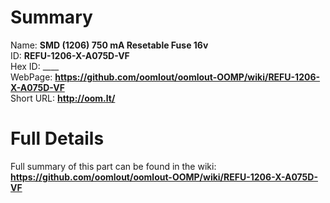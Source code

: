 
Summary
=================
  
Name: __SMD (1206) 750 mA Resetable Fuse 16v__    
ID: __REFU-1206-X-A075D-VF__   
Hex ID: ____   
WebPage: __https://github.com/oomlout/oomlout-OOMP/wiki/REFU-1206-X-A075D-VF__   
Short URL: __http://oom.lt/__   

Full Details
==========================
Full summary of this part can be found in the wiki:   
__https://github.com/oomlout/oomlout-OOMP/wiki/REFU-1206-X-A075D-VF__    

